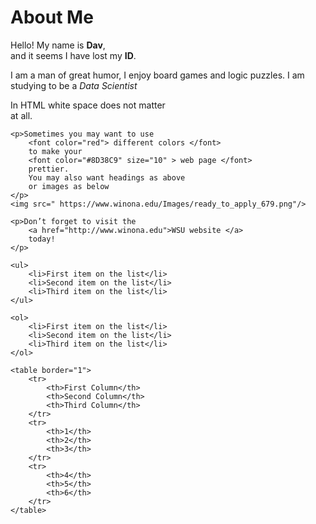 <HTML>
<HEAD>
		<TITLE>Welcome to David's First Webpage!!!</TITLE>
</HEAD>
<BODY>
    <h1>About Me</h1>
    <p>Hello! My name is <b>Dav</b>, <br/>
    and it seems I have lost my <b>ID</b>.</p>
    <p>I am a man of great humor, I enjoy board games and logic puzzles.
    I am studying to be a <i>Data Scientist</i> 
    </p>
    <p>In HTML white space
    does not matter <br/> at all.</p>

    <p>Sometimes you may want to use
        <font color="red"> different colors </font> 
        to make your
        <font color="#8D38C9" size="10" > web page </font> 
        prettier.
        You may also want headings as above
        or images as below
    </p>
    <img src=" https://www.winona.edu/Images/ready_to_apply_679.png"/>
        
    <p>Don’t forget to visit the
        <a href="http://www.winona.edu">WSU website </a> 
        today!
    </p>
            
    <ul>
        <li>First item on the list</li>
        <li>Second item on the list</li>
        <li>Third item on the list</li>
    </ul>
        
    <ol>
        <li>First item on the list</li>
        <li>Second item on the list</li>
        <li>Third item on the list</li>
    </ol>
       
    <table border="1">
        <tr>
            <th>First Column</th>
            <th>Second Column</th>
            <th>Third Column</th>
        </tr>
        <tr>
            <th>1</th>
            <th>2</th>
            <th>3</th>
        </tr>
        <tr>
            <th>4</th>
            <th>5</th>
            <th>6</th>
        </tr>
    </table>
        
</BODY>
</HTML>
